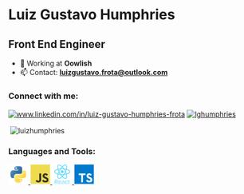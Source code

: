 # Luiz Gustavo Humphries 
## Front End Engineer


- 🔭 Working at **Oowlish**
- 📫 Contact: **luizgustavo.frota@outlook.com**
<h3 align="left">Connect with me:</h3>

<p align="left">
<a href="https://linkedin.com/in/www.linkedin.com/in/luiz-gustavo-humphries-frota" target="blank"><img align="center" src="https://raw.githubusercontent.com/rahuldkjain/github-profile-readme-generator/master/src/images/icons/Social/linked-in-alt.svg" alt="www.linkedin.com/in/luiz-gustavo-humphries-frota" height="30" width="40" /></a>
<a href="https://instagram.com/lghumphries" target="blank"><img align="center" src="https://raw.githubusercontent.com/rahuldkjain/github-profile-readme-generator/master/src/images/icons/Social/instagram.svg" alt="lghumphries" height="30" width="40" /></a>
</p>



<p>&nbsp;<img align="center" src="https://github-readme-stats.vercel.app/api?username=luizhumphries&theme=react&show_icons=true&locale=en" alt="luizhumphries" /></p>

<h3 align="left">Languages and Tools:</h3>
<p align="left"> <a href="https://www.python.org" target="_blank"> <img src="https://raw.githubusercontent.com/devicons/devicon/master/icons/python/python-original.svg" alt="python" width="40" height="40"/> </a> <a href="https://developer.mozilla.org/en-US/docs/Web/JavaScript" target="_blank"> <img src="https://raw.githubusercontent.com/devicons/devicon/master/icons/javascript/javascript-original.svg" alt="javascript" width="40" height="40"/> </a> <a href="https://reactjs.org/" target="_blank"> <img src="https://raw.githubusercontent.com/devicons/devicon/master/icons/react/react-original-wordmark.svg" alt="react" width="40" height="40"/> </a> <a href="https://www.typescriptlang.org/" target="_blank"> <img src="https://raw.githubusercontent.com/devicons/devicon/master/icons/typescript/typescript-original.svg" alt="typescript" width="40" height="40"/> </a> </p>


